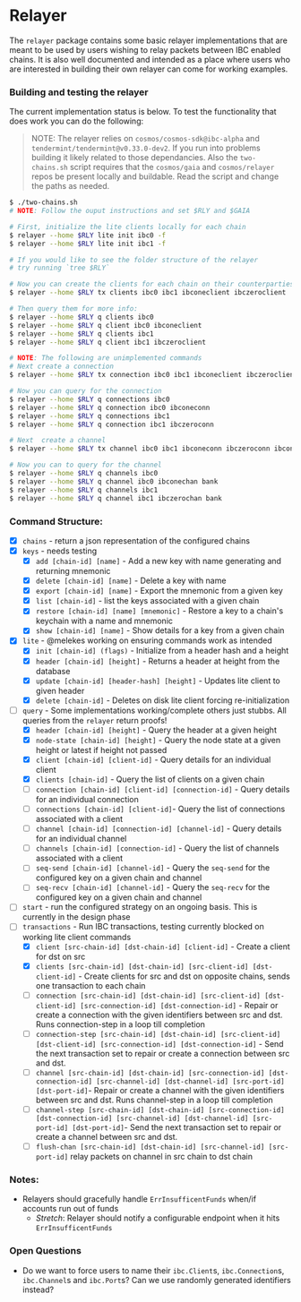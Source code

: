 # Relayer

The `relayer` package contains some basic relayer implementations that are
meant to be used by users wishing to relay packets between IBC enabled chains.
It is also well documented and intended as a place where users who are
interested in building their own relayer can come for working examples.

### Building and testing the relayer

The current implementation status is below. To test the functionality that does work you can do the following:

> NOTE: The relayer relies on `cosmos/cosmos-sdk@ibc-alpha` and `tendermint/tendermint@v0.33.0-dev2`. If you run into problems building it likely related to those dependancies. Also the `two-chains.sh` script requires that the `cosmos/gaia` and `cosmos/relayer` repos be present locally and buildable. Read the script and change the paths as needed.

```bash
$ ./two-chains.sh
# NOTE: Follow the ouput instructions and set $RLY and $GAIA

# First, initialize the lite clients locally for each chain
$ relayer --home $RLY lite init ibc0 -f
$ relayer --home $RLY lite init ibc1 -f

# If you would like to see the folder structure of the relayer
# try running `tree $RLY`

# Now you can create the clients for each chain on their counterparties
$ relayer --home $RLY tx clients ibc0 ibc1 ibconeclient ibczeroclient

# Then query them for more info:
$ relayer --home $RLY q clients ibc0
$ relayer --home $RLY q client ibc0 ibconeclient
$ relayer --home $RLY q clients ibc1
$ relayer --home $RLY q client ibc1 ibczeroclient

# NOTE: The following are unimplemented commands
# Next create a connection
$ relayer --home $RLY tx connection ibc0 ibc1 ibconeclient ibczeroclient ibconeconn ibczeroconn

# Now you can query for the connection
$ relayer --home $RLY q connections ibc0
$ relayer --home $RLY q connection ibc0 ibconeconn
$ relayer --home $RLY q connections ibc1
$ relayer --home $RLY q connection ibc1 ibczeroconn

# Next  create a channel
$ relayer --home $RLY tx channel ibc0 ibc1 ibconeconn ibczeroconn ibconchan ibczerochan bank bank

# Now you can to query for the channel
$ relayer --home $RLY q channels ibc0
$ relayer --home $RLY q channel ibc0 ibconechan bank
$ relayer --home $RLY q channels ibc1
$ relayer --home $RLY q channel ibc1 ibczerochan bank

```

### Command Structure:

- [x] `chains` - return a json representation of the configured chains
- [x] `keys` - needs testing
  * [x] `add [chain-id] [name]` - Add a new key with name generating and returning mnemonic
  * [x] `delete [chain-id] [name]` - Delete a key with name
  * [x] `export [chain-id] [name]` - Export the mnemonic from a given key
  * [x] `list [chain-id]` - list the keys associated with a given chain
  * [x] `restore [chain-id] [name] [mnemonic]` - Restore a key to a chain's keychain with a name and mnemonic
  * [x] `show [chain-id] [name]` - Show details for a key from a given chain
- [x] `lite` - @melekes working on ensuring commands work as intended
  * [x] `init [chain-id] (flags)` - Initialize from a header hash and a height
  * [x] `header [chain-id] [height]` - Returns a header at height from the database
  * [x] `update [chain-id] [header-hash] [height]` - Updates lite client to given header
  * [x] `delete [chain-id]` - Deletes on disk lite client forcing re-initialization
- [ ] `query` - Some implementations working/complete others just stubbs. All queries from the `relayer` return proofs!
  * [x] `header [chain-id] [height]` - Query the header at a given height
  * [x] `node-state [chain-id] [height]` - Query the node state at a given height or latest if height not passed
  * [x] `client [chain-id] [client-id]` - Query details for an individual client
  * [x] `clients [chain-id]` - Query the list of clients on a given chain
  * [ ] `connection [chain-id] [client-id] [connection-id]` - Query details for an individual connection
  * [ ] `connections [chain-id] [client-id]`- Query the list of connections associated with a client
  * [ ] `channel [chain-id] [connection-id] [channel-id]` - Query details for an individual channel
  * [ ] `channels [chain-id] [connection-id]` - Query the list of channels associated with a client
  * [ ] `seq-send [chain-id] [channel-id]` - Query the `seq-send` for the configured key on a given chain and channel
  * [ ] `seq-recv [chain-id] [channel-id]` - Query the `seq-recv` for the configured key on a given chain and channel
- [ ] `start` - run the configured strategy on an ongoing basis. This is currently in the design phase
- [ ] `transactions` - Run IBC transactions, testing currently blocked on working lite client commands
  * [x] `client [src-chain-id] [dst-chain-id] [client-id]` - Create a client for dst on src
  * [x] `clients [src-chain-id] [dst-chain-id] [src-client-id] [dst-client-id]` - Create clients for src and dst on opposite chains, sends one transaction to each chain
  * [ ] `connection [src-chain-id] [dst-chain-id] [src-client-id] [dst-client-id] [src-connection-id] [dst-connection-id]` - Repair or create a connection with the given identifiers between src and dst. Runs connection-step in a loop till completion
  * [ ] `connection-step [src-chain-id] [dst-chain-id] [src-client-id] [dst-client-id] [src-connection-id] [dst-connection-id]` - Send the next transaction set to repair or create a connection between src and dst.
  * [ ] `channel [src-chain-id] [dst-chain-id] [src-connection-id] [dst-connection-id] [src-channel-id] [dst-channel-id] [src-port-id] [dst-port-id]`- Repair or create a channel with the given identifiers between src and dst. Runs channel-step in a loop till completion
  * [ ] `channel-step [src-chain-id] [dst-chain-id] [src-connection-id] [dst-connection-id] [src-channel-id] [dst-channel-id] [src-port-id] [dst-port-id]`- Send the next transaction set to repair or create a channel between src and dst.
  * [ ] `flush-chan [src-chain-id] [dst-chain-id] [src-channel-id] [src-port-id]` relay packets on channel in src chain to dst chain 

### Notes:

- Relayers should gracefully handle `ErrInsufficentFunds` when/if accounts run
  out of funds
    * _Stretch_: Relayer should notify a configurable endpoint when it hits
      `ErrInsufficentFunds`

### Open Questions

- Do we want to force users to name their `ibc.Client`s, `ibc.Connection`s,
 `ibc.Channel`s and `ibc.Port`s? Can we use randomly generated identifiers
 instead?
